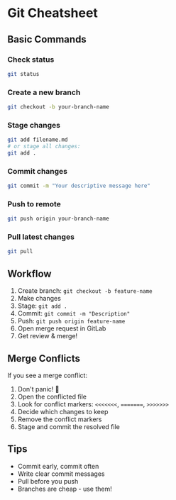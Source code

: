 # Git Cheatsheet

## Basic Commands

### Check status
```bash
git status
```

### Create a new branch
```bash
git checkout -b your-branch-name
```

### Stage changes
```bash
git add filename.md
# or stage all changes:
git add .
```

### Commit changes
```bash
git commit -m "Your descriptive message here"
```

### Push to remote
```bash
git push origin your-branch-name
```

### Pull latest changes
```bash
git pull
```

## Workflow

1. Create branch: `git checkout -b feature-name`
2. Make changes
3. Stage: `git add .`
4. Commit: `git commit -m "Description"`
5. Push: `git push origin feature-name`
6. Open merge request in GitLab
7. Get review & merge!

## Merge Conflicts

If you see a merge conflict:
1. Don't panic! 🙂
2. Open the conflicted file
3. Look for conflict markers: `<<<<<<<`, `=======`, `>>>>>>>`
4. Decide which changes to keep
5. Remove the conflict markers
6. Stage and commit the resolved file

## Tips

- Commit early, commit often
- Write clear commit messages
- Pull before you push
- Branches are cheap - use them!